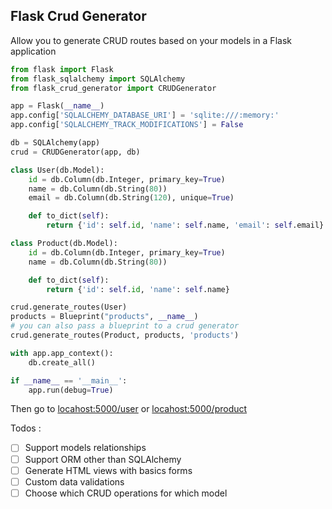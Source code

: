 ## Flask Crud Generator

Allow you to generate CRUD routes based on your models in a Flask application

```py 
from flask import Flask
from flask_sqlalchemy import SQLAlchemy
from flask_crud_generator import CRUDGenerator

app = Flask(__name__)
app.config['SQLALCHEMY_DATABASE_URI'] = 'sqlite:///:memory:'
app.config['SQLALCHEMY_TRACK_MODIFICATIONS'] = False

db = SQLAlchemy(app)
crud = CRUDGenerator(app, db)

class User(db.Model):
    id = db.Column(db.Integer, primary_key=True)
    name = db.Column(db.String(80))
    email = db.Column(db.String(120), unique=True)

    def to_dict(self):
        return {'id': self.id, 'name': self.name, 'email': self.email}

class Product(db.Model):
    id = db.Column(db.Integer, primary_key=True)
    name = db.Column(db.String(80))

    def to_dict(self):
        return {'id': self.id, 'name': self.name}

crud.generate_routes(User)
products = Blueprint("products", __name__)
# you can also pass a blueprint to a crud generator
crud.generate_routes(Product, products, 'products')

with app.app_context():
    db.create_all()

if __name__ == '__main__':
    app.run(debug=True)
```

Then go to <a href="http://localhost:5000/user">locahost:5000/user</a>
or <a href="http://localhost:5000/products">locahost:5000/product</a>


Todos : 

- [ ] Support models relationships
- [ ] Support ORM other than SQLAlchemy 
- [ ] Generate HTML views with basics forms 
- [ ] Custom data validations
- [ ] Choose which CRUD operations for which model